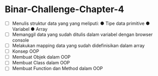 # Binar-Challenge-Chapter-4

- [ ] Menulis struktur data yang yang meliputi:
  ● Tipe data primitive
  ● Variabel
  ● Array
- [ ] Memanggil data yang sudah ditulis dalam variabel dengan browser console
- [ ] Melakukan mapping data yang sudah didefinisikan dalam array
- [ ] Konsep OOP
- [ ] Membuat Objek dalam OOP
- [ ] Membuat Class dalam OOP
- [ ] Membuat Function dan Method dalam OOP
